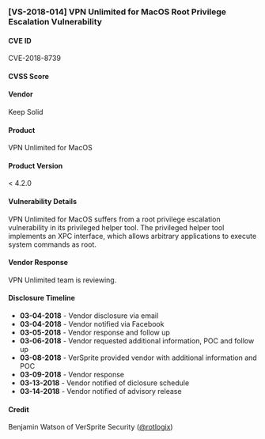 ### [VS-2018-014] VPN Unlimited for MacOS Root Privilege Escalation Vulnerability
  		  
#### CVE ID		
CVE-2018-8739
		
#### CVSS Score		
		
#### Vendor		
Keep Solid
		
#### Product		
VPN Unlimited for MacOS 

#### Product Version
< 4.2.0
		
#### Vulnerability Details
		
VPN Unlimited for MacOS suffers from a root privilege escalation vulnerability
in its privileged helper tool.  The privileged helper tool implements an XPC interface, which allows arbitrary applications to execute system commands as root.		
 		
#### Vendor Response		
VPN Unlimited team is reviewing. 
  		
#### Disclosure Timeline		
 		
* **03-04-2018** - Vendor disclosure via email		
* **03-04-2018** - Vendor notified via Facebook	
* **03-05-2018** - Vendor response and follow up 
* **03-06-2018** - Vendor requested additional information, POC and follow up		
* **03-08-2018** - VerSprite provided vendor with additional information and POC
* **03-09-2018** - Vendor response
* **03-13-2018** - Vendor notified of diclosure schedule 		
* **03-14-2018** - Vendor notified of advisory release	
 		
#### Credit		
Benjamin Watson of VerSprite Security
([@rotlogix](https://twitter.com/rotlogix))
